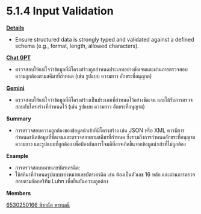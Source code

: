 # 5.1.4 Input Validation

**[Details](https://owasp.org/www-project-application-security-verification-standard)**
- Ensure structured data is strongly typed and validated against a defined schema (e.g., format, length, allowed characters).



 **[Chat GPT](https://chatgpt.com/)**
- ตรวจสอบให้แน่ใจว่าข้อมูลที่มีโครงสร้างถูกกำหนดประเภทอย่างชัดเจนและผ่านการตรวจสอบความถูกต้องตามสคีมาที่กำหนด (เช่น รูปแบบ ความยาว อักขระที่อนุญาต)


**[Gemini](https://gemini.google.com/app)**
- ตรวจสอบให้แน่ใจว่าข้อมูลที่มีโครงสร้างเป็นประเภทที่กำหนดไว้อย่างชัดเจน และได้รับการตรวจสอบกับโครงร่างที่กำหนดไว้ (เช่น รูปแบบ ความยาว อักขระที่อนุญาต)



**Summary**
- การตรวจสอบความถูกต้องของข้อมูลนำเข้าที่มีโครงสร้าง เช่น JSON หรือ XML ควรมีการกำหนดชนิดข้อมูลที่ชัดเจนและตรวจสอบตามสคีมาที่กำหนด ซึ่งรวมถึงการกำหนดอักขระที่อนุญาต ความยาว และรูปแบบที่ถูกต้อง เพื่อป้องกันการโจมตีที่อาจเกิดขึ้นจากข้อมูลนำเข้าที่ไม่ถูกต้อง


**Example**
- การตรวจสอบหมายเลขบัตรเครดิต:
- ใช้สคีมาที่กำหนดรูปแบบของหมายเลขบัตรเครดิต เช่น ต้องเป็นตัวเลข 16 หลัก และผ่านการตรวจสอบตามอัลกอริทึม Luhn เพื่อยืนยันความถูกต้อง

 
**Members**

[6530250166 พิชานัต พรหมณี ](https://naieric.github.io/security-requirement)
